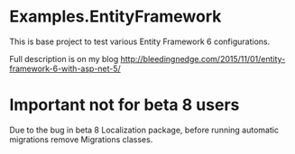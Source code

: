 # Examples.EntityFramework
This is base project to test various Entity Framework 6 configurations.

Full description is on my blog http://bleedingnedge.com/2015/11/01/entity-framework-6-with-asp-net-5/

# Important not for beta 8 users
Due to the bug in beta 8 Localization package, before running automatic migrations remove Migrations classes. 
